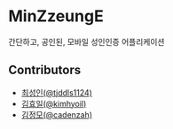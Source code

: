 # MinZzeungE

간단하고, 공인된, 모바일 성인인증 어플리케이션

## Contributors

- [최성인(@tjddls1124)](https://github.com/tjddls1124)
- [김효일(@kimhyoil)](https://github.com/kimhyoil)
- [김정모(@cadenzah)](https://github.com/cadenzah)
